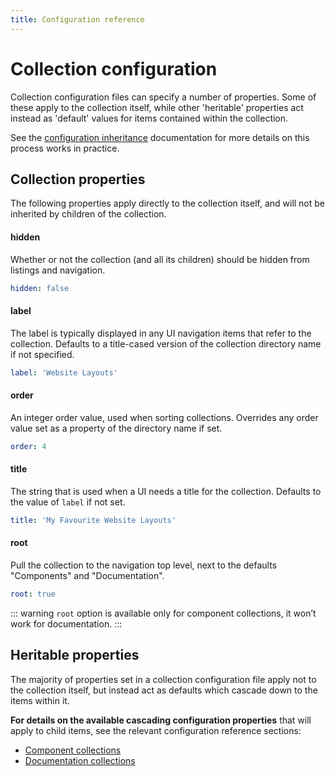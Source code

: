 ```yaml
---
title: Configuration reference
---
```


# Collection configuration

Collection configuration files can specify a number of properties. Some of these apply to the collection itself, while other 'heritable' properties act instead as 'default' values for items contained within the collection.

See the [configuration inheritance](../core-concepts/configuration-files.html#configuration-inheritance) documentation for more details on this process works in practice.

## Collection properties

The following properties apply directly to the collection itself, and will not be inherited by children of the collection.

#### hidden

Whether or not the collection (and all its children) should be hidden from listings and navigation.

```yaml
hidden: false
```

#### label

The label is typically displayed in any UI navigation items that refer to the collection. Defaults to a title-cased version of the collection directory name if not specified.

```yaml
label: 'Website Layouts'
```

#### order

An integer order value, used when sorting collections. Overrides any order value set as a property of the directory name if set.

```yaml
order: 4
```

#### title

The string that is used when a UI needs a title for the collection. Defaults to the value of `label` if not set.

```yaml
title: 'My Favourite Website Layouts'
```

#### root <Badge text="added in v1.5.0" type="tip"/> <Badge text="requires Mandelbrot v1.6+" type="warning"/>

Pull the collection to the navigation top level, next to the defaults "Components" and "Documentation".

```yaml
root: true
```

::: warning
`root` option is available only for component collections, it won’t work for documentation.
:::

## Heritable properties

The majority of properties set in a collection configuration file apply not to the collection itself, but instead act as defaults which cascade down to the items within it.

**For details on the available cascading configuration properties** that will apply to  child items, see the relevant configuration reference sections:

* [Component collections](../components/configuration-reference.html#collection-properties)
* [Documentation collections](../documentation/configuration-reference.html#collection-properties)
